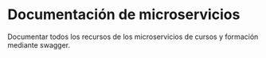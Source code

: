 # Documentación de microservicios

Documentar todos los recursos de los microservicios de cursos y formación mediante swagger.

